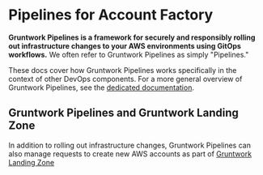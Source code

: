 # Pipelines for Account Factory

**Gruntwork Pipelines is a framework for securely and responsibly rolling out infrastructure changes to your AWS environments using GitOps workflows.** We often refer to Gruntwork Pipelines as simply "Pipelines."

These docs cover how Gruntwork Pipelines works specifically in the context of other DevOps components. For a more general overview of Gruntwork Pipelines, see the [dedicated documentation](/pipelines/overview).

## Gruntwork Pipelines and Gruntwork Landing Zone

In addition to rolling out infrastructure changes, Gruntwork Pipelines can also manage requests to create new AWS accounts as part of [Gruntwork Landing Zone](../../foundations/landing-zone)
